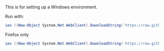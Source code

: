 This is for setting up a Windows environment.

Run with:

```powershell
iex ((New-Object System.Net.WebClient).DownloadString('https://raw.githubusercontent.com/danielschwensen/system-init/master/windows/setup.ps1'))
```

Firefox only
```powershell
iex ((New-Object System.Net.WebClient).DownloadString('https://raw.githubusercontent.com/danielschwensen/system-init/master/windows/setup_FF_only.ps1'))
```